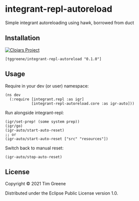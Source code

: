 # integrant-repl-autoreload

Simple integrant autoreloading using hawk, borrowed from duct

## Installation

[![Clojars Project](https://img.shields.io/clojars/v/tggreene/integrant-repl-autoreload.svg)](https://clojars.org/tggreene/integrant-repl-autoreload)

    [tggreene/integrant-repl-autoreload "0.1.0"]

## Usage

Require in your dev (or user) namespace:

    (ns dev
      (:require [integrant.repl :as igr]
                [integrant-repl-autoreload.core :as igr-auto]))

Run alongside integrant-repl:

    (igr/set-prep! (some system prep))
    (igr/go)
    (igr-auto/start-auto-reset)
    ;; or
    (igr-auto/start-auto-reset ["src" "resources"])

Switch back to manual reset:

    (igr-auto/stop-auto-reset)

## License

Copyright © 2021 Tim Greene

Distributed under the Eclipse Public License version 1.0.
